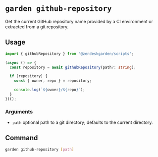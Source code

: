 # `garden github-repository`

Get the current GitHub repository name provided by a CI environment or extracted
from a git repository.

## Usage

```ts
import { githubRepository } from '@zendeskgarden/scripts';

(async () => {
  const repository = await githubRepository(path?: string);

  if (repository) {
    const { owner, repo } = repository;

    console.log(`${owner}/${repo}`);
  }
})();
```

### Arguments

- `path` optional path to a git directory; defaults to the current directory.

## Command

```sh
garden github-repository [path]
```
